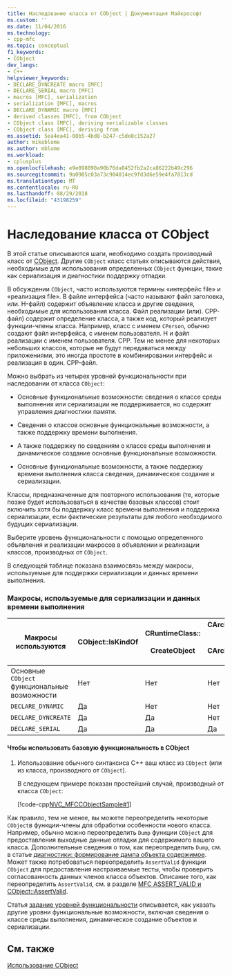 ```yaml
---
title: Наследование класса от CObject | Документация Майкрософт
ms.custom: ''
ms.date: 11/04/2016
ms.technology:
- cpp-mfc
ms.topic: conceptual
f1_keywords:
- CObject
dev_langs:
- C++
helpviewer_keywords:
- DECLARE_DYNCREATE macro [MFC]
- DECLARE_SERIAL macro [MFC]
- macros [MFC], serialization
- serialization [MFC], macros
- DECLARE_DYNAMIC macro [MFC]
- derived classes [MFC], from CObject
- CObject class [MFC], deriving serializable classes
- CObject class [MFC], deriving from
ms.assetid: 5ea4ea41-08b5-4bd8-b247-c5de8c152a27
author: mikeblome
ms.author: mblome
ms.workload:
- cplusplus
ms.openlocfilehash: e9e098890a90b76da8452fb2a2ca86222b49c296
ms.sourcegitcommit: 9a0905c03a73c904014ec9fd3d6e59e4fa7813cd
ms.translationtype: MT
ms.contentlocale: ru-RU
ms.lasthandoff: 08/29/2018
ms.locfileid: "43198259"
---
```

# <a name="deriving-a-class-from-cobject"></a>Наследование класса от CObject
В этой статье описываются шаги, необходимо создать производный класс от [CObject](../mfc/reference/cobject-class.md). Другие `CObject` класс статьях описываются действия, необходимые для использования определенных `CObject` функции, такие как сериализация и диагностики поддержку отладки.  
  
 В обсуждении `CObject`, часто используются термины «интерфейс file» и «реализация file». В файле интерфейса (часто называют файл заголовка, или. H-файл) содержит объявление класса и другие сведения, необходимые для использования класса. Файл реализации (или). CPP-файл) содержит определение класса, а также код, который реализует функции-члены класса. Например, класс с именем `CPerson`, обычно создают файл интерфейса, с именем пользователя. H и файл реализации с именем пользователя. CPP. Тем не менее для некоторых небольших классов, которые не будут передаваться между приложениями, это иногда простоте в комбинировании интерфейс и реализация в один. CPP-файл.  
  
 Можно выбрать из четырех уровней функциональности при наследовании от класса `CObject`:  
  
-   Основные функциональные возможности: сведения о классе среды выполнения или сериализации не поддерживается, но содержит управления диагностики памяти.  
  
-   Сведения о классов основные функциональные возможности, а также поддержку времени выполнения.  
  
-   А также поддержку по сведениям о классе среды выполнения и динамическое создание основные функциональные возможности.  
  
-   Основные функциональные возможности, а также поддержку времени выполнения класса сведения, динамическое создание и сериализации.  
  
 Классы, предназначенные для повторного использования (те, которые позже будет использоваться в качестве базовых классов) стоит включить хотя бы поддержку класс времени выполнения и поддержка сериализации, если фактические результаты для любого необходимого будущих сериализации.  
  
 Выберите уровень функциональности с помощью определенного объявления и реализации макросов в объявлении и реализации классов, производных от `CObject`.  
  
 В следующей таблице показана взаимосвязь между макросы, используемые для поддержки сериализации и данных времени выполнения.  
  
### <a name="macros-used-for-serialization-and-run-time-information"></a>Макросы, используемые для сериализации и данных времени выполнения  
  
|Макросы используются|CObject::IsKindOf|CRuntimeClass::<br /><br /> CreateObject|CArchive::operator >><br /><br /> CArchive::operator <<|  
|----------------|-----------------------|--------------------------------------|-------------------------------------------------------|  
|Основные `CObject` функциональные возможности|Нет|Нет|Нет|  
|`DECLARE_DYNAMIC`|Да|Нет|Нет|  
|`DECLARE_DYNCREATE`|Да|Да|Нет|  
|`DECLARE_SERIAL`|Да|Да|Да|  
  
#### <a name="to-use-basic-cobject-functionality"></a>Чтобы использовать базовую функциональность в CObject  
  
1.  Использование обычного синтаксиса C++ ваш класс из `CObject` (или из класса, производного от `CObject`).  
  
     В следующем примере показан простейший случай, производный от класса `CObject`:  
  
     [!code-cpp[NVC_MFCCObjectSample#1](../mfc/codesnippet/cpp/deriving-a-class-from-cobject_1.h)]  
  
 Как правило, тем не менее, вы можете переопределить некоторые `CObject`в функции-члены для обработки особенности нового класса. Например, обычно можно переопределить `Dump` функции `CObject` для предоставления выходные данные отладки для содержимого вашего класса. Дополнительные сведения о том, как переопределить `Dump`, см. в статье [диагностики: формирование дампа объекта содержимое](/previous-versions/visualstudio/visual-studio-2010/sc15kz85\(v=vs.100\)). Может также потребоваться переопределить `AssertValid` функции `CObject` для предоставления настраиваемые тесты, чтобы проверить согласованность данных членов класса объектов. Описание того, как переопределить `AssertValid`, см. в разделе [MFC ASSERT_VALID и CObject::AssertValid](/previous-versions/visualstudio/visual-studio-2010/38z04tfa\(v=vs.100\)).  
  
 Статья [задание уровней функциональности](../mfc/specifying-levels-of-functionality.md) описывается, как указать другие уровни функциональные возможности, включая сведения о классе среды выполнения, динамическое создание объектов и сериализации.  
  
## <a name="see-also"></a>См. также  
 [Использование CObject](../mfc/using-cobject.md)


